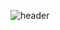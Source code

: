 ![header](https://capsule-render.vercel.app/api?type=waving&color=0:f867ff,100:9001ff&height=140&text=Soyun%20💕&fontAlignY=30&fontAlign=17&fontSize=50)
